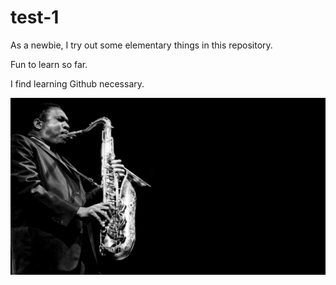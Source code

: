 # test-1

As a newbie, I try out some elementary things in this repository.

Fun to learn so far.

I find learning Github necessary.

![coltrane](./images/coltrane.jpg)
